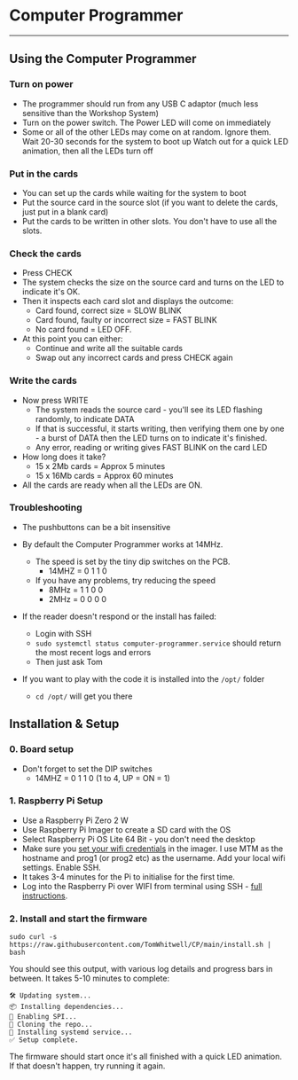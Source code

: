 # Computer Programmer 

---
## Using the Computer Programmer 

### Turn on power 
- The programmer should run from any USB C adaptor (much less sensitive than the Workshop System)
- Turn on the power switch. The Power LED will come on immediately
- Some or all of the other LEDs may come on at random. Ignore them.  
Wait 20-30 seconds for the system to boot up
Watch out for a quick LED animation, then all the LEDs turn off 

### Put in the cards 
- You can set up the cards while waiting for the system to boot 
- Put the source card in the source slot (if you want to delete the cards, just put in a blank card)
- Put the cards to be written in other slots. You don't have to use all the slots. 

### Check the cards 
- Press CHECK 
- The system checks the size on the source card and turns on the LED to indicate it's OK. 
- Then it inspects each card slot and displays the outcome: 
  - Card found, correct size = SLOW BLINK 
  - Card found, faulty or incorrect size = FAST BLINK 
  - No card found = LED OFF. 
- At this point you can either: 
  - Continue and write all the suitable cards 
  - Swap out any incorrect cards and press CHECK again 

### Write the cards 
- Now press WRITE
  - The system reads the source card - you'll see its LED flashing randomly, to indicate DATA
  - If that is successful, it starts writing, then verifying them one by one - a burst of DATA then the LED turns on to indicate it's finished. 
  - Any error, reading or writing gives FAST BLINK on the card LED 
- How long does it take? 
  - 15 x 2Mb cards = Approx 5 minutes 
  - 15 x 16Mb cards = Approx 60 minutes 
- All the cards are ready when all the LEDs are ON. 

### Troubleshooting 
- The pushbuttons can be a bit insensitive 

- By default the Computer Programmer works at 14MHz. 
  - The speed is set by the tiny dip switches on the PCB. 
    - 14MHZ = 0 1 1 0
  - If you have any problems, try reducing the speed
    - 8MHz = 1 1 0 0
    - 2MHz = 0 0 0 0 

- If the reader doesn't respond or the install has failed: 
  - Login with SSH 
  - `sudo systemctl status computer-programmer.service` should return the most recent logs and errors 
  - Then just ask Tom 

- If you want to play with the code it is installed into the `/opt/` folder 
  - `cd /opt/` will get you there 




## Installation & Setup

### 0. Board setup 
- Don't forget to set the DIP switches 
  - 14MHZ = 0 1 1 0 (1 to 4, UP = ON = 1)

### 1. Raspberry Pi Setup 

- Use a Raspberry Pi Zero 2 W
- Use Raspberry Pi Imager to create a SD card with the OS 
- Select Raspberry Pi OS Lite 64 Bit - you don't need the desktop 
- Make sure you [set your wifi credentials](https://www.raspberrypi.com/documentation/computers/getting-started.html#raspberry-pi-imager) in the imager. I use MTM as the hostname and prog1 (or prog2 etc) as the username. Add your local wifi settings. Enable SSH. 
- It takes 3-4 minutes for the Pi to initialise for the first time. 
- Log into the Raspberry Pi over WIFI from terminal using SSH - [full instructions](https://www.raspberrypi.com/documentation/computers/remote-access.html#ssh).  


### 2. Install and start the firmware 

```
sudo curl -s https://raw.githubusercontent.com/TomWhitwell/CP/main/install.sh | bash
```
You should see this output, with various log details and progress bars in between. It takes 5-10 minutes to complete: 

```
🛠 Updating system...
📦 Installing dependencies...
🔌 Enabling SPI...
💾 Cloning the repo...
📂 Installing systemd service...
✅ Setup complete.

```
The firmware should start once it's all finished with a quick LED animation. 
If that doesn't happen, try running it again. 
